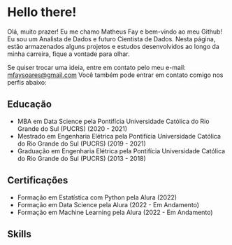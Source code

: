 # Hello there! 
Olá, muito prazer! Eu me chamo Matheus Fay e bem-vindo ao meu Github!
Eu sou um Analista de Dados e futuro Cientista de Dados. Nesta página, estão armazenados alguns projetos e estudos desenvolvidos ao longo da minha carreira, fique a vontade para olhar.

Se quiser trocar uma ideia, entre em contato pelo meu e-mail: mfaysoares@gmail.com
Você também pode entrar em contato comigo nos perfis abaixo:

## Educação

 - MBA em Data Science pela Pontifícia Universidade Católica do Rio Grande do Sul (PUCRS) (2020 - 2021)
 - Mestrado em Engenharia Elétrica pela Pontifícia Universidade Católica do Rio Grande do Sul (PUCRS) (2019 - 2021)
 - Graduação em Engenharia Elétrica pela Pontifícia Universidade Católica do Rio Grande do Sul (PUCRS) (2013 - 2018)

## Certificações
- Formação em Estatística com Python pela Alura (2022)
- Formação em Data Science pela Alura (2022 - Em Andamento)
- Formação em Machine Learning pela Alura (2022 - Em Andamento)

## Skills


